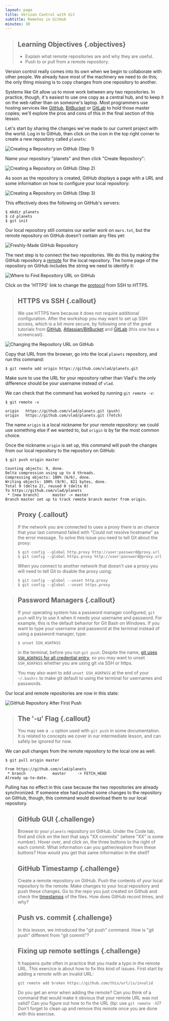 ```yaml
---
layout: page
title: Version Control with Git
subtitle: Remotes in GitHub
minutes: 30
---
```

> ## Learning Objectives {.objectives}
>
> *   Explain what remote repositories are and why they are useful.
> *   Push to or pull from a remote repository.

Version control really comes into its own when we begin to collaborate with
other people.  We already have most of the machinery we need to do this; the
only thing missing is to copy changes from one repository to another.

Systems like Git allow us to move work between any two repositories.  In
practice, though, it's easiest to use one copy as a central hub, and to keep it
on the web rather than on someone's laptop.  Most programmers use hosting
services like [GitHub](http://github.com), [BitBucket](http://bitbucket.org) or
[GitLab](http://gitlab.com/) to hold those master copies; we'll explore the pros
and cons of this in the final section of this lesson.

Let's start by sharing the changes we've made to our current project with the
world.  Log in to GitHub, then click on the icon in the top right corner to
create a new repository called `planets`:

![Creating a Repository on GitHub (Step 1)](fig/github-create-repo-01.png)

Name your repository "planets" and then click "Create Repository":

![Creating a Repository on GitHub (Step 2)](fig/github-create-repo-02.png)

As soon as the repository is created, GitHub displays a page with a URL and some
information on how to configure your local repository:

![Creating a Repository on GitHub (Step 3)](fig/github-create-repo-03.png)

This effectively does the following on GitHub's servers:

~~~ {.bash}
$ mkdir planets
$ cd planets
$ git init
~~~

Our local repository still contains our earlier work on `mars.txt`, but the
remote repository on GitHub doesn't contain any files yet:

![Freshly-Made GitHub Repository](fig/git-freshly-made-github-repo.svg)

The next step is to connect the two repositories.  We do this by making the
GitHub repository a [remote](reference.html#remote) for the local repository.
The home page of the repository on GitHub includes the string we need to
identify it:

![Where to Find Repository URL on GitHub](fig/github-find-repo-string.png)

Click on the 'HTTPS' link to change the [protocol](reference.html#protocol) from
SSH to HTTPS.

> ## HTTPS vs SSH {.callout}
>
> We use HTTPS here because it does not require additional configuration.  After
> the workshop you may want to set up SSH access, which is a bit more secure, by
> following one of the great tutorials from
> [GitHub](https://help.github.com/articles/generating-ssh-keys),
> [Atlassian/BitBucket](https://confluence.atlassian.com/display/BITBUCKET/Set+up+SSH+for+Git)
> and [GitLab](https://about.gitlab.com/2014/03/04/add-ssh-key-screencast/)
> (this one has a screencast).

![Changing the Repository URL on GitHub](fig/github-change-repo-string.png)

Copy that URL from the browser, go into the local `planets` repository, and run
this command:

~~~ {.bash}
$ git remote add origin https://github.com/vlad/planets.git
~~~

Make sure to use the URL for your repository rather than Vlad's: the only
difference should be your username instead of `vlad`.

We can check that the command has worked by running `git remote -v`:

~~~ {.bash}
$ git remote -v
~~~
~~~ {.output}
origin   https://github.com/vlad/planets.git (push)
origin   https://github.com/vlad/planets.git (fetch)
~~~

The name `origin` is a local nickname for your remote repository: we could use
something else if we wanted to, but `origin` is by far the most common choice.

Once the nickname `origin` is set up, this command will push the changes from
our local repository to the repository on GitHub:

~~~ {.bash}
$ git push origin master
~~~
~~~ {.output}
Counting objects: 9, done.
Delta compression using up to 4 threads.
Compressing objects: 100% (6/6), done.
Writing objects: 100% (9/9), 821 bytes, done.
Total 9 (delta 2), reused 0 (delta 0)
To https://github.com/vlad/planets
 * [new branch]      master -> master
Branch master set up to track remote branch master from origin.
~~~

> ## Proxy {.callout}
>
> If the network you are connected to uses a proxy there is an chance that your
> last command failed with "Could not resolve hostname" as the error message. To
> solve this issue you need to tell Git about the proxy:
>
> ~~~ {.bash}
> $ git config --global http.proxy http://user:password@proxy.url
> $ git config --global https.proxy http://user:password@proxy.url
> ~~~
>
> When you connect to another network that doesn't use a proxy you will need to
> tell Git to disable the proxy using:
>
> ~~~ {.bash}
> $ git config --global --unset http.proxy
> $ git config --global --unset https.proxy
> ~~~

> ## Password Managers {.callout}
>
> If your operating system has a password manager configured, `git push` will
> try to use it when it needs your username and password.  For example, this
> is the default behavior for Git Bash on Windows. If you want to type your
> username and password at the terminal instead of using a password manager,
> type:
>
> ~~~ {.bash}
> $ unset SSH_ASKPASS
> ~~~
>
> in the terminal, before you run `git push`.  Despite the name, [git uses
> `SSH_ASKPASS` for all credential
> entry](http://git-scm.com/docs/gitcredentials#_requesting_credentials), so
> you may want to unset `SSH_ASKPASS` whether you are using git via SSH or
> https.
>
> You may also want to add `unset SSH_ASKPASS` at the end of your `~/.bashrc`
> to make git default to using the terminal for usernames and passwords.

Our local and remote repositories are now in this state:

![GitHub Repository After First Push](fig/github-repo-after-first-push.svg)

> ## The '-u' Flag {.callout}
>
> You may see a `-u` option used with `git push` in some documentation.  It is
> related to concepts we cover in our intermediate lesson, and can safely be
> ignored for now.

We can pull changes from the remote repository to the local one as well:

~~~ {.bash}
$ git pull origin master
~~~
~~~ {.output}
From https://github.com/vlad/planets
 * branch            master     -> FETCH_HEAD
Already up-to-date.
~~~

Pulling has no effect in this case because the two repositories are already
synchronized.  If someone else had pushed some changes to the repository on
GitHub, though, this command would download them to our local repository.

> ## GitHub GUI {.challenge}
> 
> Browse to your `planets` repository on GitHub.
> Under the Code tab, find and click on the text that says "XX commits" (where "XX" is some number). 
> Hover over, and click on, the three buttons to the right of each commit.
> What information can you gather/explore from these buttons?
> How would you get that same information in the shell?

> ## GitHub Timestamp {.challenge}
>
> Create a remote repository on GitHub.  Push the contents of your local
> repository to the remote.  Make changes to your local repository and push
> these changes.  Go to the repo you just created on Github and check the
> [timestamps](reference.html#timestamp) of the files.  How does GitHub record
> times, and why?

> ## Push vs. commit {.challenge}
>
> In this lesson, we introduced the "git push" command.
> How is "git push" different from "git commit"?

> ## Fixing up remote settings {.challenge}
>
> It happens quite often in practice that you made a typo in the
> remote URL. This exercice is about how to fix this kind of issues.
> First start by adding a remote with an invalid URL:
>
> ~~~ {.bash}
> git remote add broken https://github.com/this/url/is/invalid
> ~~~
>
> Do you get an error when adding the remote? Can you think of a
> command that would make it obvious that your remote URL was not
> valid? Can you figure out how to fix the URL (tip: use `git remote
> -h`)? Don't forget to clean up and remove this remote once you are
> done with this exercise.
